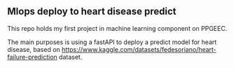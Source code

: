 ## Mlops deploy to heart disease predict
This repo holds my first project in machine learning component on PPGEEC.

The main purposes is using a fastAPI to deploy a predict model for heart disease, based on https://www.kaggle.com/datasets/fedesoriano/heart-failure-prediction dataset.
